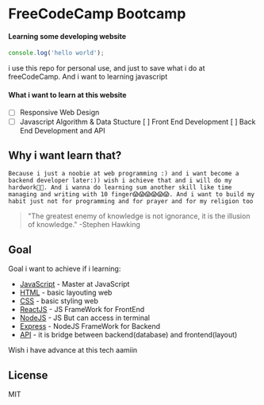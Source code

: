 # FreeCodeCamp Bootcamp
#### Learning some developing website

```js
console.log('hello world');
```
i use this repo for personal use, and just to save what i do at freeCodeCamp. And i want to learning javascript

#### What i want to learn at this website 
- [ ] Responsive Web Design
- [ ] Javascript Algorithm & Data Stucture
[ ] Front End Development
[ ] Back End Development and API

## Why i want learn that?
    Because i just a noobie at web programming :) and i want become a backend developer later:)) wish i achieve that and i will do my hardwork💪💪. And i wanna do learning sum another skill like time managing and writing with 10 finger😱😱😱😱😱😱. And i want to build my habit just not for programming and for prayer and for my religion too
> "The greatest enemy of knowledge is not ignorance, 
> it is the illusion of knowledge."
>  -Stephen Hawking

## Goal

Goal i want to achieve if i learning:

- [JavaScript] - Master at JavaScript
- [HTML] - basic layouting web 
- [CSS] - basic styling web 
- [ReactJS] - JS FrameWork for FrontEnd
- [NodeJS] - JS But can access in terminal
- [Express] - NodeJS FrameWork for Backend
- [API] - it is bridge between backend(database) and frontend(layout)

Wish i have advance at this tech aamiin

## License

MIT

[//]: # (These are reference links used in the body of this note and get stripped out when the markdown processor does its job. There is no need to format nicely because it shouldn't be seen. Thanks SO - http://stackoverflow.com/questions/4823468/store-comments-in-markdown-syntax)

   [ReactJS]: <https://react.dev/>
   [HTML]: <https://www.hostinger.com/tutorials/what-is-html>
   [CSS]: <https://developer.mozilla.org/en-US/docs/Learn/CSS/First_steps/What_is_CS>
   [JavaScript]: <https://developer.mozilla.org/en-US/docs/Learn/JavaScript/First_steps/What_is_JavaScript>
   [NodeJS]: <https://nodejs.org/en/about>
   [API]: <https://aws.amazon.com/what-is/api/>
   [Express]: <https://expressjs.com/>
